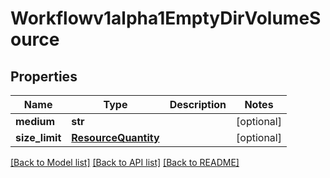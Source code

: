 # Workflowv1alpha1EmptyDirVolumeSource

## Properties
Name | Type | Description | Notes
------------ | ------------- | ------------- | -------------
**medium** | **str** |  | [optional] 
**size_limit** | [**ResourceQuantity**](ResourceQuantity.md) |  | [optional] 

[[Back to Model list]](../README.md#documentation-for-models) [[Back to API list]](../README.md#documentation-for-api-endpoints) [[Back to README]](../README.md)


